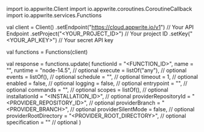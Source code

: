 import io.appwrite.Client
import io.appwrite.coroutines.CoroutineCallback
import io.appwrite.services.Functions

val client = Client()
    .setEndpoint("https://cloud.appwrite.io/v1") // Your API Endpoint
    .setProject("&lt;YOUR_PROJECT_ID&gt;") // Your project ID
    .setKey("&lt;YOUR_API_KEY&gt;") // Your secret API key

val functions = Functions(client)

val response = functions.update(
    functionId = "<FUNCTION_ID>",
    name = "<NAME>",
    runtime = "node-14.5", // optional
    execute = listOf("any"), // optional
    events = listOf(), // optional
    schedule = "", // optional
    timeout = 1, // optional
    enabled = false, // optional
    logging = false, // optional
    entrypoint = "<ENTRYPOINT>", // optional
    commands = "<COMMANDS>", // optional
    scopes = listOf(), // optional
    installationId = "<INSTALLATION_ID>", // optional
    providerRepositoryId = "<PROVIDER_REPOSITORY_ID>", // optional
    providerBranch = "<PROVIDER_BRANCH>", // optional
    providerSilentMode = false, // optional
    providerRootDirectory = "<PROVIDER_ROOT_DIRECTORY>", // optional
    specification = "" // optional
)
